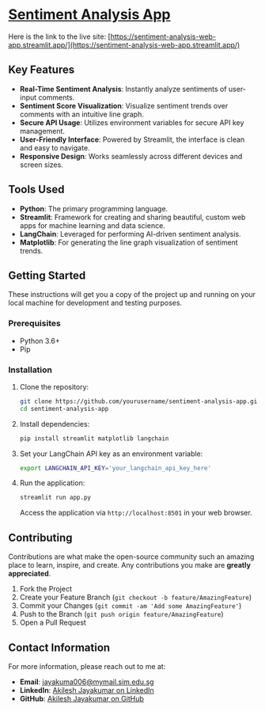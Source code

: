 # [Sentiment Analysis App](https://sentiment-analysis-web-app.streamlit.app/)

Here is the link to the live site: [https://sentiment-analysis-web-app.streamlit.app/](https://sentiment-analysis-web-app.streamlit.app/)

## Key Features

- **Real-Time Sentiment Analysis**: Instantly analyze sentiments of user-input comments.
- **Sentiment Score Visualization**: Visualize sentiment trends over comments with an intuitive line graph.
- **Secure API Usage**: Utilizes environment variables for secure API key management.
- **User-Friendly Interface**: Powered by Streamlit, the interface is clean and easy to navigate.
- **Responsive Design**: Works seamlessly across different devices and screen sizes.

## Tools Used

- **Python**: The primary programming language.
- **Streamlit**: Framework for creating and sharing beautiful, custom web apps for machine learning and data science.
- **LangChain**: Leveraged for performing AI-driven sentiment analysis.
- **Matplotlib**: For generating the line graph visualization of sentiment trends.

## Getting Started

These instructions will get you a copy of the project up and running on your local machine for development and testing purposes.

### Prerequisites

- Python 3.6+
- Pip

### Installation

1. Clone the repository:
   ```bash
   git clone https://github.com/yourusername/sentiment-analysis-app.git
   cd sentiment-analysis-app
   ```

2. Install dependencies:
   ```bash
   pip install streamlit matplotlib langchain
   ```

3. Set your LangChain API key as an environment variable:
   ```bash
   export LANGCHAIN_API_KEY='your_langchain_api_key_here'
   ```

4. Run the application:
   ```bash
   streamlit run app.py
   ```
   Access the application via `http://localhost:8501` in your web browser.

## Contributing

Contributions are what make the open-source community such an amazing place to learn, inspire, and create. Any contributions you make are **greatly appreciated**.

1. Fork the Project
2. Create your Feature Branch (`git checkout -b feature/AmazingFeature`)
3. Commit your Changes (`git commit -am 'Add some AmazingFeature'`)
4. Push to the Branch (`git push origin feature/AmazingFeature`)
5. Open a Pull Request

## Contact Information

For more information, please reach out to me at:

- **Email**: jayakuma006@mymail.sim.edu.sg
- **LinkedIn**: [Akilesh Jayakumar on LinkedIn](https://www.linkedin.com/in/akileshjayakumar/)
- **GitHub**: [Akilesh Jayakumar on GitHub](https://github.com/akileshjayakumar)
